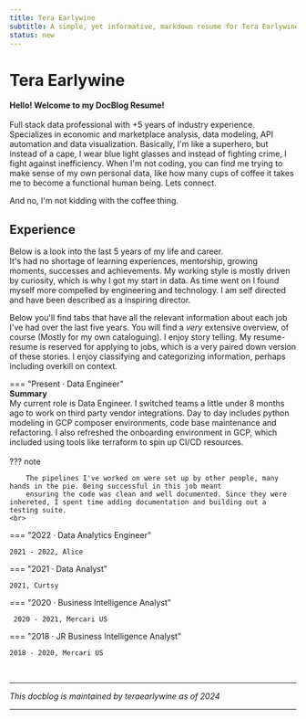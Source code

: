 ```yaml
---
title: Tera Earlywine
subtitle: A simple, yet informative, markdown resume for Tera Earlywine. 
status: new
---
```


# Tera Earlywine 

**Hello! Welcome to my DocBlog Resume!** <br><br>
Full stack data professional with +5 years of industry experience. Specializes in economic and marketplace analysis, data modeling, API automation and data visualization. Basically, I'm like a superhero, but instead of a cape, I wear blue light glasses and instead of fighting crime, I fight against inefficiency. When I'm not coding, you can find me trying to make sense of my own personal data, like how many cups of coffee it takes me to become a functional human being. Lets connect. 

And no, I'm not kidding with the coffee thing.



## **Experience**

Below is a look into the last 5 years of my life and career. <br>
It's had no shortage of learning experiences, mentorship, growing moments, successes and achievements. 
My working style is mostly driven by curiosity, which is why I got my start in data. As time went on I found myself more compelled by engineering and technology. I am self directed and have been described as a inspiring director. 

Below you'll find tabs that have all the relevant information about each job I've had over the last five years. You will find a _very_ extensive overview, of course (Mostly for my own cataloguing). I enjoy story telling. My resume-resume is reserved for applying to jobs, which is a very paired down version of these stories. I enjoy classifying and categorizing information, perhaps including overkill on context. 


=== "Present · Data Engineer"
    <br>
    **Summary** <br>
    My current role is Data Engineer. I switched teams a little under 8 months ago to work on third party vendor integrations. 
    Day to day includes python modeling in GCP composer environments, code base maintenance and refactoring. I also refreshed the onboarding environment in GCP, which included using tools like terraform to spin up CI/CD resources. 
    <br><br>
    ??? note 
        
        The pipelines I've worked on were set up by other people, many hands in the pie. Being successful in this job meant 
        ensuring the code was clean and well documented. Since they were inhereted, I spent time adding documentation and building out a testing suite. 
    <br>
=== "2022 · Data Analytics Engineer"

    2021 - 2022, Alice


=== "2021 · Data Analyst"

    2021, Curtsy



=== "2020 · Business Intelligence Analyst"

     2020 - 2021, Mercari US



=== "2018 · JR Business Intelligence Analyst"

    2018 - 2020, Mercari US


<br>

<!-- ??? note; makes a collabsible block -->



<hr>
<i>This docblog is maintained by teraearlywine as of 2024</i>
<hr>